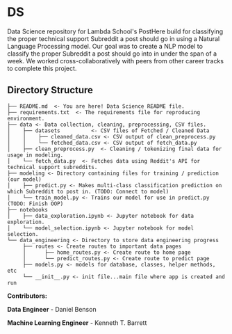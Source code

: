# DS
Data Science repository for Lambda School's PostHere build for classifying the proper technical support Subreddit a post should go in using a Natural Language Processing model. Our goal was to create a NLP model to classify the proper Subreddit a post should go into in under the span of a week. We worked cross-collaboratively with peers from other career tracks to complete this project.

## Directory Structure
```
├── README.md  <- You are here! Data Science README file.
├── requirements.txt  <- The requirements file for reproducing environment.
├── data <- Data collection, cleaning, preprocessing, CSV files.
│    ├── datasets          <- CSV files of Fetched / Cleaned Data
│    │    ├── cleaned_data.csv <- CSV output of clean_preprocess.py
│    │    └── fetched_data.csv <- CSV output of fetch_data.py
│    ├── clean_preprocess.py  <- Cleaning / tokenizing final data for usage in modeling.
│    └── fetch_data.py  <- Fetches data using Reddit's API for technical support subreddits.
├── modeling <- Directory containing files for training / prediction (our model)
│    ├── predict.py <- Makes multi-class classification prediction on which Subreddit to post in. (TODO: Connect to model)
│    └── train_model.py <- Trains our model for use in predict.py  (TODO: Finish OOP)
├── notebooks
│    ├── data_exploration.ipynb <- Jupyter notebook for data exploration.
│    └── model_selection.ipynb <- Jupyter notebook for model selection.
└── data_engineering <- Directory to store data engineering progress
     ├── routes <- Create routes to important data pages
     │      ├── home_routes.py <- Create route to home page
     │      └── predict_routes.py <- Create route to predict page
     ├── models.py <- models for database, classes, helper methods, etc
     └── __init__.py <- init file...main file where app is created and run
```

**Contributors:**

**Data Engineer** - Daniel Benson

**Machine Learning Engineer** - Kenneth T. Barrett
